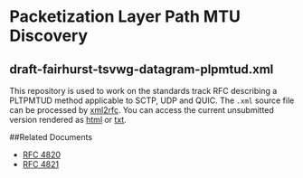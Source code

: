 # Packetization Layer Path MTU Discovery

## draft-fairhurst-tsvwg-datagram-plpmtud.xml
This repository is used to work on the standards track RFC describing
a PLTPMTUD method applicable to SCTP, UDP and QUIC.
The `.xml` source file can be processed by [xml2rfc](http://xml2rfc.tools.ietf.org).
You can access the current unsubmitted version rendered as [html](http://xml2rfc.ietf.org/cgi-bin/xml2rfc.cgi?input=&url=https%3A%2F%2Fraw.githubusercontent.com%2Fnplab%2Fplpmtud%2Fmaster%2Fdraft-fairhurst-tsvwg-datagram-plpmtud.xml&modeAsFormat=html%2Fascii&type=towindow&Submit=Submit) or [txt](http://xml2rfc.ietf.org/cgi-bin/xml2rfc.cgi?input=&url=https%3A%2F%2Fraw.githubusercontent.com%2Fnplab%2Fplpmtud%2Fmaster%2Fdraft-fairhurst-tsvwg-datagram-plpmtud.xml&modeAsFormat=txt%2Fascii&type=towindow&Submit=Submit).

##Related Documents
* [RFC 4820](https://tools.ietf.org/html/rfc4820)
* [RFC 4821](https://tools.ietf.org/html/rfc4821)
